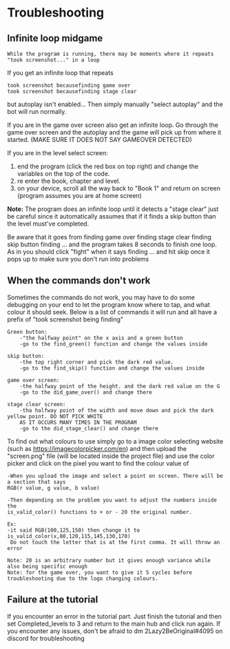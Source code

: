 # Troubleshooting 

## Infinite loop midgame 

	While the program is running, there may be moments where it repeats "took screenshot..." in a loop

If you get an infinite loop that repeats

	took screenshot becausefinding game over
	took screenshot becausefinding stage clear
 
but autoplay isn't enabled... Then simply manually "select autoplay" and the bot will run normally.

If you are in the game over screen also get an infinite loop. 
Go through the game over screen and the autoplay and the game will pick up from where it started. (MAKE SURE IT DOES NOT SAY GAMEOVER DETECTED)

If you are in the level select screen: 

  1. end the program (click the red box on top right) and change the variables on the top of the code.
  2. re enter the book, chapter and level.
  3. on your device, scroll all the way back to "Book 1" and return on screen (program assumes you are at home screen)

**Note:** The program does an infinite loop until it detects a "stage clear" just be careful since it automatically assumes that if it finds a skip button than the level must've completed.

Be aware that it goes from
    finding game over
    finding stage clear
    finding skip button
    finding ...
and the program takes 8 seconds to finish one loop. As in you should click "fight" when it says finding ...
and hit skip once it pops up to make sure you don't run into problems

## When the commands don't work

Sometimes the commands do not work, you may have to do some debugging on your end to let the program know where to tap, and what colour it should seek.
Below is a list of commands it will run and all have a prefix of "took screenshot being finding"


    Green button:
        -"the halfway point" on the x axis and a green button
        -go to the find_green() function and change the values inside
        
    skip button:
        -the top right corner and pick the dark red value.
        -go to the find_skip() function and change the values inside
        
    game over screen:
        -the halfway point of the height. and the dark red value on the G
        -go to the did_game_over() and change there
        
    stage clear screen:
        -tha halfway point of the width and move down and pick the dark yellow point. DO NOT PICK WHITE
        AS IT OCCURS MANY TIMES IN THE PROGRAM
        -go to the did_stage_clear() and change there
        
To find out what colours to use simply go to a image color selecting website (such as https://imagecolorpicker.com/en) and then
upload the "screen.png" file (will be located inside the project file) and use the color picker and click on the pixel you 
want to find the colour value of 

    -When you upload the image and select a point on screen. There will be a section that says
    RGB(r value, g value, b value)
    
    -Then depending on the problem you want to adjust the numbers inside the
    is_valid_color() functions to + or - 20 the original number.

    Ex:
    -it said RGB(100,125,150) then change it to is_valid_color(x,80,120,115,145,130,170)
     Do not touch the letter that is at the first comma. It will throw an error

    Note: 20 is an arbitrary number but it gives enough variance while also being specific enough
    Note: for the game over, you want to give it 5 cycles before troubleshooting due to the logo changing colours.


## Failure at the tutorial
If you encounter an error in the tutorial part. Just finish the tutorial and then set Completed_levels to 3
and return to the main hub and click run again.
If you encounter any issues, don't be afraid to dm 2Lazy2BeOriginal#4095 on discord for troubleshooting
